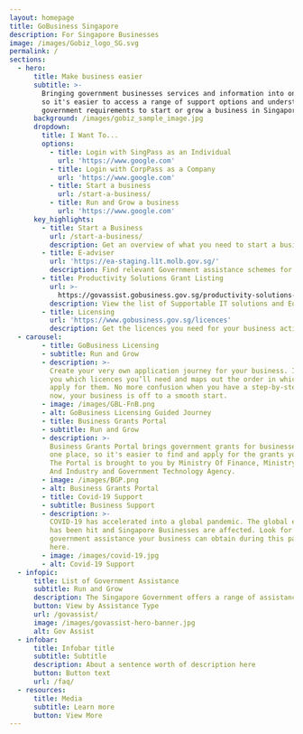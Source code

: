 ```yaml
---
layout: homepage
title: GoBusiness Singapore
description: For Singapore Businesses
image: /images/Gobiz_logo_SG.svg
permalink: /
sections:
  - hero:
      title: Make business easier
      subtitle: >-
        Bringing government businesses services and information into one place,
        so it's easier to access a range of support options and understand the
        government requirements to start or grow a business in Singapore.
      background: /images/gobiz_sample_image.jpg
      dropdown:
        title: I Want To...
        options:
          - title: Login with SingPass as an Individual
            url: 'https://www.google.com'
          - title: Login with CorpPass as a Company
            url: 'https://www.google.com'
          - title: Start a business
            url: /start-a-business/
          - title: Run and Grow a business
            url: 'https://www.google.com'
      key_highlights:
        - title: Start a Business
          url: /start-a-business/
          description: Get an overview of what you need to start a business in Singapore
        - title: E-adviser
          url: 'https://ea-staging.l1t.molb.gov.sg/'
          description: Find relevant Government assistance schemes for your business needs
        - title: Productivity Solutions Grant Listing
          url: >-
            https://govassist.gobusiness.gov.sg/productivity-solutions-grant/#supportable-solutions
          description: View the list of Supportable IT solutions and Equipment
        - title: Licensing
          url: 'https://www.gobusiness.gov.sg/licences'
          description: Get the licences you need for your business activities
  - carousel:
        - title: GoBusiness Licensing
        - subtitle: Run and Grow
        - description: >-
          Create your very own application journey for your business. It tells
          you which licences you’ll need and maps out the order in which to
          apply for them. No more confusion when you have a step-by-step plan —
          now, your business is off to a smooth start.
        - image: /images/GBL-FnB.png
        - alt: GoBusiness Licensing Guided Journey
        - title: Business Grants Portal
        - subtitle: Run and Grow
        - description: >-
          Business Grants Portal brings government grants for businesses into
          one place, so it's easier to find and apply for the grants you need.
          The Portal is brought to you by Ministry Of Finance, Ministry Of Trade
          And Industry and Government Technology Agency.
        - image: /images/BGP.png
        - alt: Business Grants Portal
        - title: Covid-19 Support
        - subtitle: Business Support
        - description: >-
          COVID-19 has accelerated into a global pandemic. The global economy
          has been hit and Singapore Businesses are affected. Look for
          government assistance your business can obtain during this pandemic
          here.
        - image: /images/covid-19.jpg
        - alt: Covid-19 Support
  - infopic:
      title: List of Government Assistance
      subtitle: Run and Grow
      description: The Singapore Government offers a range of assistance schemes to help businesses grow and succeed. Look for a tax incentive, loan, grant, or programme here.
      button: View by Assistance Type
      url: /govassist/
      image: /images/govassist-hero-banner.jpg
      alt: Gov Assist
  - infobar:
      title: Infobar title
      subtitle: Subtitle
      description: About a sentence worth of description here
      button: Button text
      url: /faq/
  - resources:
      title: Media
      subtitle: Learn more
      button: View More
---
```


